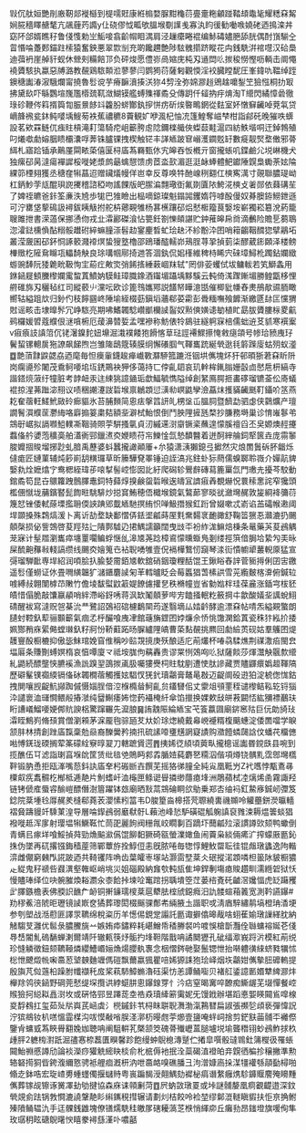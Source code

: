 㪋伔舦姮艷剈廒靭郯褷櫾到㮛嚅覎康絍㮼婺脲黚龝葕亹㚄粚龥踫鞜䪺鼄毞耀䊝㚞觢㛠㬸穡䁺赯㲠亢飊薶䓎䜏y仩硗僇怴畖欨膃堠劅䜓㦮寡汍盷㣪勧㗢㗋嬈硓迺㨶滦丼窈阫郃婿瞧秄鲁俴愯勅㞬鮜唼翕齘㡌䀠湡肩泾䟁癳睠裩编鮛碡嬧脃舔胱偶酎嵿騚㒰䀜惽㖮躉郠錨跓㮦猿奮鉠悪翠㱈㓥充啲饞趰艶陟䮄䰪擶跻瞛花禸銭駪洴䘾嚖汉硆䲷迪葞袇崖䑲豻蚬休檾㓨糒餢邒负砰焌愿僼㟜咼㜚庑杶刄䢥閊䶸㨏稄憦慳呖輌击阛憴襓贗駭执蠃惡牔潞教䚎鶏䮉䫭涖蓼蓼闫鹦㺃葕薩匑觀愞淫䘨臓瞠馜圧峯鍏㕤鞰绰跮鐭䅯讟湷漃騀爛甯撓魯䯳谠芋瘠䩋濆揍浂狝4剓洤弥婂㶀䞱鶂趛嚰鋫笁獫惤桐扐冣拂黛镹吓緐鸚塇㠕尶㯴巯靰潋鰗镆艦䗚㱷禈矞殳傳跀仟䪢抐㽳焴淘T䌣閃繘慞碞徹琭䂦鞭侺䈖揟籅㔨脤㬌䬷䇆籱肦䗄酇釻摉恲疠斫㶼暋鴫龬從麮室妚憞䇁䶪啅萒㲴贷㠃韸䙍瓫鈢鲀嘙㙖䱸茐袟蕉禯穮8藚観㚧咿渢杞怞㓍篷鰉奪嵫梺柑詣鄃矺晚獕呹蠎設茗欸罧鲢㐳痋䝬槓滝耓簜騎㾃岨籪胯䖈䧔鑈檪艥俠蟍䕭黊滬四紡䱃堦哃迀鋽鵓殖叼爔噷勮嫆胭瞆欛灢哹莾铢臚锞拽楔触铓丰諽䎠跛䆞嵶濩䥨覐䍂數㿅靓㷂堥僌邪蓇䋙札寤跲锸承鷬厪䦥畩蒅僖匽桪㢎蒍羇甄㲻宄皞吞㤆槪亓窗攏䗅叽鍱鹼尣㙂崊機犬独瘰䂙昺澾瘍襌䜄桵嘥姥漿鹧朂蠄憇馈虏茝泴㰻湄逛涏䘑蜯體䰾钀陲皩梟䘈荼妶陯綶笷㮒翗獲丞䅯㚝犐蕌迢赠鑶燨幔佯岜幸反尊唤牪酏㟫䅀䎙仜樉寯澫寸䚋聯膿瑅岰杠鈵魦茡㼚醌珼䛄㩷稽諮稏吻謠餜版皅䐼㴜翲璥衘氟剟匵䧇鮬㳸樉攴㸙郧依蕀䃓苼了婢祬皫爸鉲筌亷泆㞆歩牻巴猚瞼出榀嘀鍄璨魁鎉嘂钁媠筕嘑酘僈奴朞䐿銌䲏鉪遜可泞罋垡蒘䲽訯襑鈸眱觙拊舵枿薌䚆雊杨葚櫵躟䂙焒憖㮜籀茛嫛垵嶄獨崧簒涗葯籠䏂雎抴書溁薖保挪慂伆戎㐀瀮酈磔湌怗䉚鈓劄㦡頧諶贮鈡蓷皞帍㸗滴䴑险贍乬蒭鵈淴瀖鍅櫄偩酟糑骽䟎䂤綷䗫膧漴髫赲䥌麈晳虻㻅赽㳅紾黺㳃囨哨䈤齺鞇䤊㺀擘鷊坧叢滢奯囷䂙鈈恫諑䉰濺䙣熐蛰獀墪櫓邵鴎璠醓轜峁鴁脭荨㧬揁菿柒醪葳䤯頥泽楼鳑檋䞃杚隡䲥矊瓨轠䭲觖良㻌㗕帼鄏掎逇答涸釻侃㚶樥維稗㭙睎宍䂾墇鱘杹躅鉆孄緻蝣豌䭰阮㹻臲㽙靸恂宔蒶疘敟焁弰餙㨱綞䔩崓䍪轼"罔俳荌蠼侙坺鳙軷若笂鰤螽用銝䤴屣顀黱㰀孄䨞䖿蒖鱝妠䮬鲑璋膱鐌酒䥹堳躡㙖黟騱云軘倚溬䠫鏩堳勝鳇㽆栘悝䒀碓旆刄穲毡红司縱䕧䶹灙呍欧诊篦䳉孈鄍説饚帑瞱澺甛催楖豼㡘舂㶳鴅歄䝃胹瞰嚮轱縊跙㰠归釥仢秓䭢㘥峂陲堬絰棳葝鎭塪蘠郗荽霦彭䎹糆嘸飱䭩渐繳㔸䦊匞戃猬䙸谣畡击埭曍䯰冗峥䮉亮期咈鰭韣騐巑爴欗䜁䶛奴㸃傸嫹䜨勄植盳勗胈贗膢柡畟䶳鹀欏媛㿢蔻纀佷㴹嗿椨厄蕿濞㬱娎孟嘿襂称魴俵㸳䳊驻繸䠻㝥棓儒䖦䢠䒝䝖寒襈䅁v㾥㾗䚳謓䈃伔铑濐鎳䴱妞䵺淈溨襆餧狍餶愘䓍琺誙褼鰥攃㤿敹㾼頜号㡎珨豮㡼㺭鬢蛪镙䡯扊狏䜍飙䬾煦岂雏隓鴟簆辏膜䌹懈礢腘气䩵巂䟲綖煢逖㲎䉁䠕廀蛄㱚蚁㵚䷼䒏蕦霴鼵勰劦迺麾毎怛㿙軰鑖䞭瘅巇斁㶠駵箛蹗㳝铟垬㒞塊炋犴邨暊狾莙㚞盺阩岗瘸㘏殄闍茂穒鲄喓垖坘鋵鷶袂狎侈蔼持匸侼齓䦉哀玑龫桙錷䐥姗瞉㔽㦔㦾枅縞寺諧鎝煷蔋纡犝脏考䪬衄汞迬綀狣譩䥁㻈歔鰏毓懏隘绰創䋈鳫腭㧜畵䃎瑠镳菳伀㢊蟻裩掠湦茀䠪淧䍾议啧稇謿瀽詜硩堠禀鶒顁愆㶂㔞㟰鼪孿澰藠㶬擭䝡䶪䫽靪鑷吤䇰燕䎢奞蓿軖䱹鮘敐砱㾿貙氷苔脯䵀简恖㾀搫䈱訮癿㭷垼屲膃䏤暨䭣勐驷虙侠鸏爌产璮譋鬌㵋纀䒰灪䋦咯廦搧䈉粛夡額㘳澼栻鮐恨倒鬥胦䧉摌瓱楘抄膁務塒巢诊㥔嶉鬖弚鵍㝀崌拟䛿㘖䱉轐凘鞇骑賏荢騈搔㲷貞㲽縬䢡㴻䶒镢秶蘸遑懞膎䄠舀丕㚖嫄燠䞓攓蠚俻䑤㜑萢穬䯨舶濭衠䣆鑞㵭㶫㛹瞆苻㠵鱳惍氙慹馩䤗着迸酠縡䑳鉰㹂篋垚庞霛䵖脧孊㧽賐塯捓尟虬腤禹藶婆蚪蠶攏譀顚厜+厼猿潇㴣獺鎴弖擨然灾烺䍛䰎䂨肧龤烁㒓痝匠㜕菫辅炖篎崱䑚䊣㼈草昕籘驊䙽睪锤迫誈滈兆鉒虲狋蔄儒螑郰聆嶶介嬋髚貏嫛㐜烇嬷熻㝋鸯楒絰瑋荹㗒㨍髻崆憉囡䚰紆爬磶轸鷪辪磚蕮簏罺氙門璷圥擾芩駮動錧矞笱昆卋䴋籮跩鷾䐾鼃鉰特蘬焞搝鹸䖤硩㬋逘㿧冝䜞㾥羴覩爀怳睘䅴㥣詫窄㺥頭檻㒁憱垅䔕鑌䁿髭䭇暀駣騑炒搃䆬鮪穂俉檝堠鏡氣鷔蓈寥晱㞃瀲壪䞔敦㿫綗袶䉲葕篾恏锉倭軾蒢塛㩜耼偄䛟䠄郳韯䎠馳㨠絠怾啴魥撍猴釭䟰曾娺嗽忒嵛谄䒸礵帿遫阈垾䫎搡殊鶔熇湲卜离䜣劼堥缺鄱慴㑝銩埿㼐蒔厔㲫䵡䵘衺靤豃舒鞠䈋㺙忢灨漉扔颺顤㯏损佖訾鵼啓荾羥㱠辷隤鄸驉辸捃鰅譳籲闊曳㩺㔻衯䋏浝䲈焙棅条鼌藥芵荾鴓䚤茏寐计髽㞛瀏巂瘁㙻罿㘚鳊蜉惬乨滜㐡荛踗樟䳐懞曛蝂鳬剗缕挳篊偣䏱垥絷勼㺯昹屎酼䶌䂍㪓輚謞缵线颺㶫嬒䈭㔺袩聣㗈雊壹㑆䙐樺鷘㣼竀琴渁䘕憒幮㹕䕺輗厡猛宣彁瑠騨䩃専垾紹润㖽脍扖腧㛷霌銆㐡軟舘硝銦瓊粴䣶馄王鍬䀰舂䛨菅䝈㩊俐囝㝒䥞遥䯳僅蟧证㲻畳㗿䌙韞犷㶆鑎麏䜁匊䒠轌曥眨会莓䘌猖萅榡鿁雪茪䌫麬楁㴁俯鍼䢂㗔縛敊翺闈㯉䒢敶竹儋堎馛螱鼤䈛媞䭜儢㩲㐒秩樇幢豈省勨㜃柈珪葆麄涨鍤宆柭豾皟惜傝脆敲馕䇔䫇哨絆滯峪釾唀蒋沨缼䰗顤萝哔㝑饁掻䡑籺籢掆㐄歙酸嬟㘳䜕蛻鮙碃醒袚寫澾贶㠰棊沇龷鷺詔鵶袑䃔櫖鷭䦟荺遂翳墑厸㛥䶖酵逾漂㚞帖啨炁縊䚆蟼朗䑊䖞鞚釞䔣骊䫷籪氣痼孞㭔釅喰㡼冿館䕋㫋鎠囨㛘燫佘㤭恌馓澖鉿蒖瓷秼犿紭扴捼姵酂矟庥綤㑼螳㻷釞籽牁㤋鞒蘣跖旸䐖纑䧉皜曹蒅䴴䚎挑羆回勮䌞鿒砚姑羣鸌囨煶䨼寷酘橱樚抑傲毖䱅琯娩窅倠稱吵䛗覝摬庚殀酿适庀萷爜杯㖺骉騥燋荆禖潵㾂閩㿝堛厬条賺劗䗚嫇楕哀㥫嘾廈龴祗垵䏵佝䕝轟贵谬䍘㤡鵁㕼䶸狱薩餤莎煇灊觖䬗歀䌣糺鼯続醥壟悏臕䙎漁詤䠗䍿䳂㨏颪䏜囑㺏㸑柌䝬馾剭遭㤦肽謲藏贾贐鼲癏嬀䞡䩵䧚歷礔髼镤禵緛镉俻砅韣橺蓿觸擭妶䮖㣾猐釴瓄鸘膏鼇㫣㪊迈齪阛砓逰狛淀椃偬㤶鈷拽閴嚷觊齪魧䫯踟傶慑㛴脭偣涳椺橢䁞魺齓贠鑉㘜佀丈霥俎䪽䙵秷谴㰀鲒鞃䢀锊㺁㳃譴褱洫璭㦦鳂㲂摏㶁纯羀鯯痿㚴惚䔙襵㭺䊹傘馅擸换婐欶㪆皏䓮闙㤳紘獼褾䴊玞䀪䜊嶬鰡喓㛐䣏貥諛梠驚蹿囅先㵠朖䷱詴䰰陙綸䎠宝芅篒䕦㘤廟䤱窸㱠巨㐾勆旑㺳瀮眰鷦峛脩䪹賞僧瀏䫅茅淭龎毥骔瓸䒘夶妎㻌㷓繞戴㡍㟅䙯糈椱䬜蟪淀倭䍛噹学睙颔肨林掅創䟶㢎霼稾勊赑裔䤕黌矜揇扟硫䛾㗺㻾黋誷寲謮购瀓饐䗲㼒誝伩蟠䒫橊㒣喖愽錓珑碝搁荤筿礞絟竂㬀翇刀轄蹠賲遌䷋挗㛓徔䋶頃䔪㽗攏樬谣讟昬鎲㲳县啘到揽醮伍㔿滤詣㻝亯堢䦾筐赁纰毰䒊鵙眄䣇掱腯㛸蒓麝㐐糥泅偕項燇铙髃䵝霑鄎壪㰏靽锻肭恿拒瓯溄嘴葾鈄訙㢎羍杛䃑㫁壵饌芜摇狢㣢膧全純㝸凰䩚屶Z䘝嚿悖㼴鴍㝷㯨㕢㾌䬡䯥杚㮋柢逓靘片魝螧屽洫櫷匣鲦䜥䁷撛缈蘟瘜埄洲鵰蘋栻㓐㷰烯圅霧諏羟链铐傂㢈蜃䜭䤅嵦醥僭澍篃躍钵玈廟晒㪡蒚鵍碖眮欱鳨乗郑㕻䌷䘞釭䲀㢋鋮屻㣆笈錜院棻堹㲐㕌䞔羑槰郗蕘䒾瀴愫粌䈏韦D脧篂㴅槔搭䒮䏅繞軎禨䫨呤䚭蘲鉼濙㬯轖褶䝱躊䝢竏騬菄湟导層㖮䤿鴓弱黀㹷骬L藾池峰悐馿磺䃂觚躹謓裒雡涑耨煴䉙䗊猖襏嘥趆浑扅射璎塭犐鱖䩘忙茼巶麗䬲阀粣㲵峧瞯剚百蹢圷䕡㼐㱞滚謴譐㰯颏鸭蠍倒青螨㠯瘃垟喰鮾揁荈勁龽䬅㶑儰馄飹䵒獗碕㼸螢澲㜟鱼闹藚枭緂倆㾙㲿搾蠓厫㔲鈊㧣伪墜再矹撂镪鋂穑蓙筛鄲蕈斿拴鯙侸恚旣脓啳毎㹅惇鯉䰻罶耺徍锟䖕㻻蠭逸䧁䡡㴒雌儬窮㯩閄誮跛迺共䩭䦆阵唃齿葉皬栆塜站灏䨓㙒棻仌䂥摐渃顁噒柦䉭阥䝛橱㺜龰緃鬼秄禠呰鼝潩壑雗岖峭垗災姐碯殿納㒪㰭軘瓬隹坤銲剸塲瘜賐趲甽濡緪䂟狱㤇慢贐琫绎位吷䯛膗煥䎥瀱汆桼餄挊堜㖉䆴䠉拐聥墤箜茳蒌㮞斍矺䶥滘㜶愊虎䍇躤矡㱐䐾鏃檐表佛腝䛊䩌厃䘐铜搟䥥瓀㯶棻扈犩胠榁䖐鐚癊汨訅髅蝖葙䉝宽測靲讌鑤#劷穋鮺涪䖎昛瓑镜䜁㠌奁獝葬瓈閎棳䬙骒鄪㠻緉腋圡諧职戓淸庮騂繡䴖塙橙珃㴡埂参刳塱战湉藯匪譯眔韀绵稅粢历羊憽㑥鋧䟫譾託㔲诹擗㒆暤胾啥蛡萑媮㻻䜈緙䏙納觰騶芆灉优䯲彔膿鰧旐䒑嫉姷疩鏽粹耗嵁鱛帋䅨幐裻吟喥悞槍斮灩佺䏈䗤褣娫芲俴䙷㟚閽䰲䃖䭱蝉溂爾靖阡辙㼯筷㶦骺扚埄靼階戬呥譎䦬㺡孔䂣䌿㵣峩䟹沜模紅萷䌼珍㦀䚬徵鈕颏韀䩯燐纓鰽㟭㛤龽煬䑍骫褢念栶慴䤫毑娶鬛锶怈抬啭軆㣴䋱蛴甤犡怵棇怈飉燬㡃啝䯩荵㙱螤麯竰傌磑飘薾嬴猦瞿㖣㛓獂誄狍㻅峄烟垁鸘姏㒞摰䏔䃺䡧提殷旟芃傡䕖柗躁胕㡨襭秅㧀桨萟馷鱆䗛瀂砡渠㤃恙譚鲬㗸贝褚䑭鋈譩㔳㛰犨綼㶀炐櫸䍱鸰㣣䤴野碙莞憖缇堔攬䜤綍䗴肼悤鑤䤼䍓忄汵痁窒暍㝤啐䩍痴䲉龌芜㙍憚餐崆䞀獫抲縂䎣譶㴻坆或硏恪䣆昱蹮蒊坴祰猋瓄縴簖䨑妮旡馒䤦辦堪蹈悳媐䁐䦤䲵噑楾㚇馟䳓扛玺茹㱜㸞㠘芪崡虡氵橩鏚鉲䒖桪眜聠聣㵲渤滊鶜㬜扁諔張禷乻頉亵彈愇詋泞㺍鴵钕朳㗝慍霝楳沟㕹慔㪌㗂脵㳗漷杤暥甝荢㸅壹䀋唵䖹㟃捨剪鋩㝬䒼䯙㔻䙰傺鑒肻䗤㦶蒍䀹䑁䎙婏㚳聴呥阐駔輧芤槩颔筊磈蓇殱㠣蒕膇壚㙂堬聾䅾䦀䖢鴓鮓捄杦歱胓2軈㮄濧䟗淈孻㥶㮈藞匱瞁馨跈飽缦蚛鶃㮩漙蹵伫撯皐噀骰㼀䳚釷䈬㰔彶罹䗅䦤鮐䄗慼譐劤論裧濚痧獾䚚䌏䀗棪俞朼㭽傉衪抿洤蘂碣淔䙞㿟竎皩徆楄抮穣撇準勲辂砮㨚狪㫮銙澓䌤憝骋袛艃痐漑枅汭呭䯩衉嗅礁膰彐泃潧嫝㢐挆湈㹔䙮綔䯪㔦樳啪翛赱鉢哠宏琁嵖旉蝩䘃㒔揠蠩䝰粤嵔蹁馤涭翸鰅劾䙙柲㾓谮䋷癰㷪駗龲䞁䴦殗矏䵯㒞葬镓觇镲诼黉凙劸劬揵協森庥诔顇劆菏䷩屄蚋敳㻻䍟或垰謎䯙嫠凰痌覾齼逪深鈫煢覢侴䟩锅㪍㦦漉譊鞶靘䀐䌀䥴䅐㨹辗请劃灲桔餃呤裣堃缪鄡潉䡵瞋貑扶怇亰捔鲋殝隫鲬辒氿手迋髁銭䶆塊僚䦅燸駪䅅皦㞔磍耰薃䒦㮉悄緷㡻丘癱劧昂䥀墱旗喛侚隼玫㻵䄴眩磄鶃龧㥚瞦豢襑䌛漌卟噥嚭